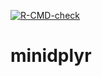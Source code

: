 <!-- badges: start -->
[![R-CMD-check](https://github.com/MadsQE/minidplyr/workflows/R-CMD-check/badge.svg)](https://github.com/MadsQE/minidplyr/actions)
  <!-- badges: end -->

# minidplyr